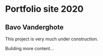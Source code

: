 # Portfolio site 2020

## Bavo Vanderghote

This project is very much under construction.

Building more content...
